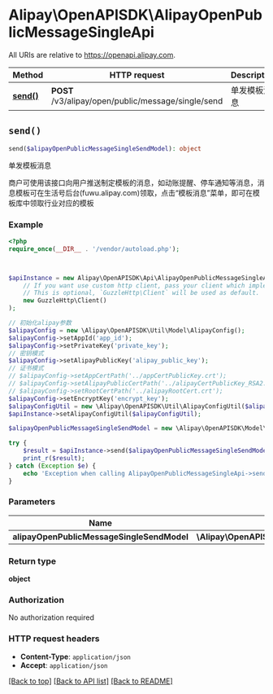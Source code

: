 # Alipay\OpenAPISDK\AlipayOpenPublicMessageSingleApi

All URIs are relative to https://openapi.alipay.com.

Method | HTTP request | Description
------------- | ------------- | -------------
[**send()**](AlipayOpenPublicMessageSingleApi.md#send) | **POST** /v3/alipay/open/public/message/single/send | 单发模板消息


## `send()`

```php
send($alipayOpenPublicMessageSingleSendModel): object
```

单发模板消息

商户可使用该接口向用户推送制定模板的消息，如动账提醒、停车通知等消息，消息模板可在生活号后台(fuwu.alipay.com)领取，点击“模板消息”菜单，即可在模板库中领取行业对应的模板

### Example

```php
<?php
require_once(__DIR__ . '/vendor/autoload.php');



$apiInstance = new Alipay\OpenAPISDK\Api\AlipayOpenPublicMessageSingleApi(
    // If you want use custom http client, pass your client which implements `GuzzleHttp\ClientInterface`.
    // This is optional, `GuzzleHttp\Client` will be used as default.
    new GuzzleHttp\Client()
);

// 初始化alipay参数
$alipayConfig = new \Alipay\OpenAPISDK\Util\Model\AlipayConfig();
$alipayConfig->setAppId('app_id');
$alipayConfig->setPrivateKey('private_key');
// 密钥模式
$alipayConfig->setAlipayPublicKey('alipay_public_key');
// 证书模式
// $alipayConfig->setAppCertPath('../appCertPublicKey.crt');
// $alipayConfig->setAlipayPublicCertPath('../alipayCertPublicKey_RSA2.crt');
// $alipayConfig->setRootCertPath('../alipayRootCert.crt');
$alipayConfig->setEncryptKey('encrypt_key');
$alipayConfigUtil = new \Alipay\OpenAPISDK\Util\AlipayConfigUtil($alipayConfig);
$apiInstance->setAlipayConfigUtil($alipayConfigUtil);

$alipayOpenPublicMessageSingleSendModel = new \Alipay\OpenAPISDK\Model\AlipayOpenPublicMessageSingleSendModel(); // \Alipay\OpenAPISDK\Model\AlipayOpenPublicMessageSingleSendModel

try {
    $result = $apiInstance->send($alipayOpenPublicMessageSingleSendModel);
    print_r($result);
} catch (Exception $e) {
    echo 'Exception when calling AlipayOpenPublicMessageSingleApi->send: ', $e->getMessage(), PHP_EOL;
}
```

### Parameters

Name | Type | Description  | Notes
------------- | ------------- | ------------- | -------------
 **alipayOpenPublicMessageSingleSendModel** | **\Alipay\OpenAPISDK\Model\AlipayOpenPublicMessageSingleSendModel**|  | [optional]

### Return type

**object**

### Authorization

No authorization required

### HTTP request headers

- **Content-Type**: `application/json`
- **Accept**: `application/json`

[[Back to top]](#) [[Back to API list]](../../README.md#api-endpoints)
[[Back to README]](../../README.md)
